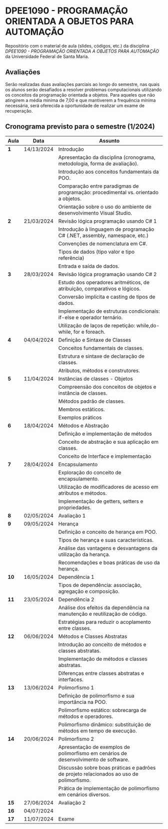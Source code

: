 # DPEE1090 - PROGRAMAÇÃO ORIENTADA A OBJETOS PARA AUTOMAÇÃO

Repositório com o material de aula (slides, códigos, etc.) da disciplina *DPEE1090 - PROGRAMAÇÃO ORIENTADA A OBJETOS PARA AUTOMAÇÃO* da Universidade Federal de Santa Maria.

  ## Avaliações
  
Serão realizadas duas avaliações parciais ao longo do semestre, nas quais os alunos serão desafiados a resolver problemas computacionais utilizando os conceitos da programação orientada a objetos. Para aqueles que não atingirem a média mínima de 7,00 e que mantiverem a frequência mínima necessária, será oferecida a oportunidade de realizar um exame de recuperação.

## Cronograma previsto para o semestre (1/2024)


| **Aula** | **Data**   | **Assunto**                                                                             |
|----------|------------|-----------------------------------------------------------------------------------------|
| **1**    | 14/13/2024 | Introdução                                                                              |
|      |            | Apresentação da disciplina (cronograma, metodologia, forma de avaliação).               |
|      |            | Introdução aos conceitos fundamentais da POO.                                           |
|      |            | Comparação entre paradigmas de programação: procedimental vs. orientado a objetos.      |
|      |            | Orientação sobre o uso do ambiente de desenvolvimento Visual Studio.                    |
| **2**    | 21/03/2024 | Revisão lógica programação usando C# 1                                                  |
|      |            | Introdução à linguagem de programação C# (.NET, assembly, namespace, etc.)              |
|      |            | Convenções de nomenclatura em C#.                                                       |
|      |            | Tipos de dados (tipo valor e tipo referência)                                           |
|      |            | Entrada e saída de dados.                                                               |
| **3**    | 28/03/2024 | Revisão lógica programação usando C# 2                                                  |
|      |            | Estudo dos operadores aritméticos, de atribuição, comparativos e lógicos.               |
|      |            | Conversão implícita e casting de tipos de dados.                                        |
|      |            | Implementação de estruturas condicionais: if-else e operador ternário.                  |
|      |            | Utilização de laços de repetição: while,do-while, for e foreach.                                 |
| **4**    | 04/04/2024 | Definição e Sintaxe de Classes                                                          |
|      |            | Conceitos fundamentais de classes.                                                      |
|      |            | Estrutura e sintaxe de declaração de classes.                                           |
|      |            | Atributos, métodos e construtores.                                                               |
| **5**    | 11/04/2024 | Instâncias de classes - Objetos                                                                                 |
|      |            | Compreensão dos conceitos de objetos e instância de classes.                            |
|      |            | Métodos padrão de classes.                                                     |
|      |            | Membros estáticos.                                                     |
|      |            | Exemplos práticos                                                                       |
| **6**    | 18/04/2024 | Métodos e Abstração                                                                     |
|      |            | Definição e implementação de métodos                                                    |
|      |            | Conceito de abstração e sua aplicação em classes.                                       |
|      |            | Conceito de Interface e implementação                                                   |
| **7**    | 28/04/2024 | Encapsulamento                                                                          |
|      |            | Exploração do conceito de encapsulamento.                                               |
|      |            | Utilização de modificadores de acesso em atributos e métodos.                           |
|      |            | Implementação de getters, setters e propriedades.                                       |
| **8**    | 02/05/2024 | Avaliação 1                                                                             |
| **9**   | 09/05/2024 | Herança                                                                                 |
|      |            | Definição e conceito de herança em POO.                                                 |
|      |            | Tipos de herança e suas características.                                                |
|      |            | Análise das vantagens e desvantagens da utilização da herança.                          |
|      |            | Recomendações e boas práticas de uso da herança.                                        |
| **10**    | 16/05/2024 | Dependência 1                                                                           |
|      |            | Tipos de dependência: associação, agregação e composição.                               |
| **11**   | 23/05/2024 | Dependência 2                                                                           |
|      |            | Análise dos efeitos da dependência na manutenção e reutilização de código.              |
|      |            | Estratégias para reduzir o acoplamento entre classes.                                   |
| **12**   | 06/06/2024 | Métodos e Classes Abstratas                                                             |
|      |            | Introdução ao conceito de métodos e classes abstratas.                                  |
|      |            | Implementação de métodos e classes abstratas.                                           |
|      |            | Diferenças entre classes abstratas e interfaces.                                        |
| **13**   | 13/06/2024 | Polimorfismo 1                                                                          |
|      |            | Definição de polimorfismo e sua importância na POO.                                     |
|      |            | Polimorfismo estático: sobrecarga de métodos e operadores.                              |
|      |            | Polimorfismo dinâmico: substituição de métodos em tempo de execução.                    |
| **14**   | 20/06/2024 | Polimorfismo 2                                                                          |
|      |            | Apresentação de exemplos de polimorfismo em cenários de desenvolvimento de software.    |
|      |            | Discussão sobre boas práticas e padrões de projeto relacionados ao uso de polimorfismo. |
|      |            | Prática de implementação de polimorfismo em cenários diversos.                          |
| **15**   | 27/06/2024 | Avaliação 2                                                                             |
| **16**   | 04/07/2024 |                                                                                         |
| **17**   | 11/07/2024 | Exame                                                                                   |
